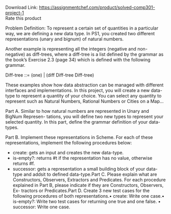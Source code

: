 Download Link: https://assignmentchef.com/product/solved-comp301-project-1
<br>
<span class="kksr-muted">Rate this product</span>




Problem Definition: To represent a certain set of quantities in a particular way, we are defining a new data type. In PS1, you created two different representations (unary and bignum) of natural numbers.

Another example is representing all the integers (negative and non-negative) as diff-trees, where a diff-tree is a list defined by the grammar as the book’s Exercise 2.3 (page 34) which is defined with the following grammar.

Diff-tree ::= (one) | (diff Diff-tree Diff-tree)

These examples show how data abstraction can be managed with different interfaces and implementations. In this project, you will create a new data-type to represent a quantity of your choice. You can select any quantity to represent such as Natural Numbers, Rational Numbers or Cities on a Map…

Part A. Similar to how natural numbers are represented in Unary and BigNum Represen- tations, you will define two new types to represent your selected quantity. In this part, define the grammar definition of your data-types.

Part B. Implement these representations in Scheme. For each of these representations, implement the following procedures below:

<ul>

 <li>create: gets an input and creates the new data-type.</li>

 <li>is-empty?: returns #t if the representation has no value, otherwise returns #f.</li>

 <li>successor: gets a representation a small building block of your data-type and addsit to defined data-type.Part C. Please explain what are Constructors, Observers, Extractors and Predicates. For each procedure explained in Part B, please indicate if they are Constructors, Observers, Ex- tractors or Predicates.Part D. Create 3 new test cases for the following procedures of both representations.• create: Write one case.• is-empty?: Write two test cases for returning one true and one false. • successor: Write one case.</li>

</ul>